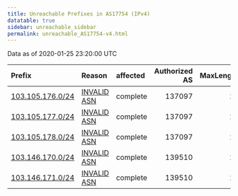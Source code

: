 ```yaml
---
title: Unreachable Prefixes in AS17754 (IPv4)
datatable: true
sidebar: unreachable_sidebar
permalink: unreachable_AS17754-v4.html
---
```


Data as of 2020-01-25 23:20:00 UTC


<div class="datatable-begin"></div>

| Prefix                                                     | Reason                                                                                                  | affected   |   Authorized AS |   MaxLength | Anchor                                       |   unreachable /24s |
|:-----------------------------------------------------------|:--------------------------------------------------------------------------------------------------------|:-----------|----------------:|------------:|:---------------------------------------------|-------------------:|
| [103.105.176.0/24](https://stat.ripe.net/103.105.176.0/24) | [INVALID ASN](https://rpki-validator.ripe.net/announcement-preview?asn=AS17754&prefix=103.105.176.0/24) | complete   |          137097 |          22 | [APNIC](unreachable_APNIC_RPKI_Root-v4.html) |                  1 |
| [103.105.177.0/24](https://stat.ripe.net/103.105.177.0/24) | [INVALID ASN](https://rpki-validator.ripe.net/announcement-preview?asn=AS17754&prefix=103.105.177.0/24) | complete   |          137097 |          22 | [APNIC](unreachable_APNIC_RPKI_Root-v4.html) |                  1 |
| [103.105.178.0/24](https://stat.ripe.net/103.105.178.0/24) | [INVALID ASN](https://rpki-validator.ripe.net/announcement-preview?asn=AS17754&prefix=103.105.178.0/24) | complete   |          137097 |          22 | [APNIC](unreachable_APNIC_RPKI_Root-v4.html) |                  1 |
| [103.146.170.0/24](https://stat.ripe.net/103.146.170.0/24) | [INVALID ASN](https://rpki-validator.ripe.net/announcement-preview?asn=AS17754&prefix=103.146.170.0/24) | complete   |          139510 |          24 | [APNIC](unreachable_APNIC_RPKI_Root-v4.html) |                  1 |
| [103.146.171.0/24](https://stat.ripe.net/103.146.171.0/24) | [INVALID ASN](https://rpki-validator.ripe.net/announcement-preview?asn=AS17754&prefix=103.146.171.0/24) | complete   |          139510 |          24 | [APNIC](unreachable_APNIC_RPKI_Root-v4.html) |                  1 |

<div class="datatable-end"></div>